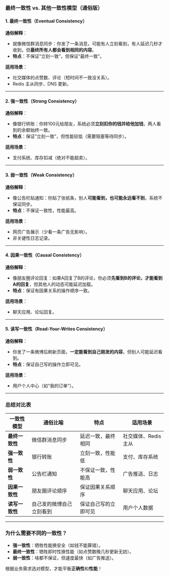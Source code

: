 ### **最终一致性 vs. 其他一致性模型（通俗版）**

#### **1. 最终一致性（Eventual Consistency）**

**通俗解释**：

- 就像微信群消息同步：你发了一条消息，可能有人立刻看到，有人延迟几秒才收到，但**最终所有人都会看到相同的内容**。
- **特点**：不保证“立刻一致”，但保证“最终一致”。

**适用场景**：

- 社交媒体的点赞数、评论（短时间不一致没关系）。
- Redis 主从同步、DNS 更新。

------

#### **2. 强一致性（Strong Consistency）**

**通俗解释**：

- 像银行转账：你转100元给朋友，系统必须**立刻扣你的钱并给他加钱**，两人看到的余额始终一致。
- **特点**：保证“立刻一致”，但性能较低（需要阻塞等待同步）。

**适用场景**：

- 支付系统、库存扣减（绝对不能超卖）。

------

#### **3. 弱一致性（Weak Consistency）**

**通俗解释**：

- 像公告栏贴通知：你贴了张纸条，别人**可能看到，也可能永远看不到**，系统不保证同步。
- **特点**：不保证一致性，性能最高。

**适用场景**：

- 网页广告展示（少看一条广告无影响）。
- 非关键性日志记录。

------

#### **4. 因果一致性（Causal Consistency）**

**通俗解释**：

- 像朋友圈评论回复：如果A回复了B的评论，你必须**先看到B的评论，才能看到A的回复**，但其他人的动态可能延迟加载。
- **特点**：保证有因果关系的操作顺序一致。

**适用场景**：

- 聊天应用、论坛回复。

------

#### **5. 读写一致性（Read-Your-Writes Consistency）**

**通俗解释**：

- 你发了一条微博后刷新页面，**一定能看到自己刚发的内容**，但别人可能延迟看到。
- **特点**：保证自己写的操作立即可见。

**适用场景**：

- 用户个人中心（如“我的订单”）。

------

### **总结对比表**

| **一致性模型** | **通俗比喻**             | **特点**             | **适用场景**         |
| -------------- | ------------------------ | -------------------- | -------------------- |
| **最终一致性** | 微信群消息同步           | 延迟一致，最终相同   | 社交媒体、Redis 主从 |
| **强一致性**   | 银行转账                 | 立刻一致，性能低     | 支付、库存系统       |
| **弱一致性**   | 公告栏通知               | 不保证一致，性能高   | 广告推送、日志       |
| **因果一致性** | 朋友圈评论顺序           | 保证因果关系顺序     | 聊天应用、论坛       |
| **读写一致性** | 自己发的微博自己立刻看到 | 保证自己写的立即可见 | 用户个人数据         |

------

### **为什么需要不同的一致性？**

- **强一致性**：牺牲性能换安全（如钱不能算错）。
- **最终一致性**：牺牲即时性换性能（如点赞数晚几秒更新无妨）。
- **弱一致性**：啥都不保证，但速度最快（如广告推送）。

根据业务需求选对模型，才能平衡**正确性**和**性能**！
